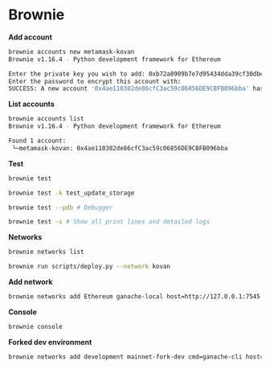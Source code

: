 # Brownie

**Add account**

```bash
brownie accounts new metamask-kovan
Brownie v1.16.4 - Python development framework for Ethereum

Enter the private key you wish to add: 0xb72a8909b7e7d95434dda39cf30dbe0dcdbb13229adaab0a3c2175353442392c
Enter the password to encrypt this account with:
SUCCESS: A new account '0x4ae110382de86cfC3ac59c06856DE9CBFB096bba' has been generated with the id 'metamask-kovan'
```

**List accounts**

```bash
brownie accounts list
Brownie v1.16.4 - Python development framework for Ethereum

Found 1 account:
 └─metamask-kovan: 0x4ae110382de86cfC3ac59c06856DE9CBFB096bba
```

**Test**

```bash
brownie test
```

```bash
brownie test -k test_update_storage
```

```bash
brownie test --pdb # Debugger
```

```bash
brownie test -s # Show all print lines and detailed logs
```

**Networks**

```bash
brownie networks list
```

```bash
brownie run scripts/deploy.py --network kovan
```

**Add network**

```bash
brownie networks add Ethereum ganache-local host=http://127.0.0.1:7545 chainid=1337
```

**Console**

```bash
brownie console
```

**Forked dev environment**

```bash
brownie networks add development mainnet-fork-dev cmd=ganache-cli host=http://127.0.0.1 fork='https://eth-mainnet.alchemyapi.io/v2/PJ0OhJFMF9FFmwc3T9biMiaDGrmB8xPl' accounts=10 mnemonic=brownie port=7545
```